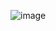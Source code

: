 ![image](https://github.com/ilrexho2011/Project-EULER-Possible-Solutions-Problems-101_to_200/assets/61479363/0ea2b16d-040b-4fca-9531-395279306992)

